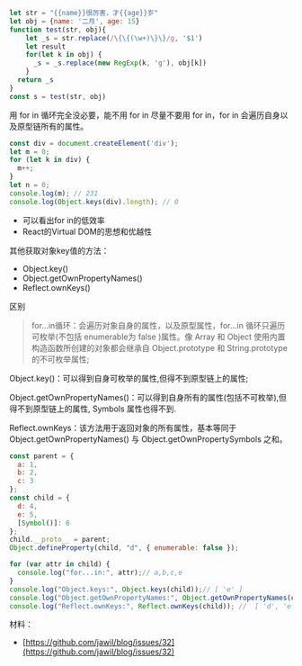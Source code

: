 ```javascript
let str = "{{name}}很厉害，才{{age}}岁"
let obj = {name: '二月', age: 15}
function test(str, obj){
    let _s = str.replace(/\{\{(\w+)\}\}/g, '$1')
    let result
    for(let k in obj) {
      _s = _s.replace(new RegExp(k, 'g'), obj[k])
    }
  return _s
}
const s = test(str, obj)
```
用 for in 循环完全没必要，能不用 for in 尽量不要用 for in，for in 会遍历自身以及原型链所有的属性。

```javascript
const div = document.createElement('div');
let m = 0;
for (let k in div) {
  m++;
}
let n = 0;
console.log(m); // 231
console.log(Object.keys(div).length); // 0
```

- 可以看出for in的低效率
- React的Virtual DOM的思想和优越性

其他获取对象key值的方法：

- Object.key()
- Object.getOwnPropertyNames()
- Reflect.ownKeys()

区别

> for...in循环：会遍历对象自身的属性，以及原型属性，for...in 循环只遍历可枚举(不包括 enumerable为 false )属性。像 Array 和 Object 使用内置构造函数所创建的对象都会继承自 Object.prototype 和 String.prototype 的不可枚举属性;

Object.key()：可以得到自身可枚举的属性,但得不到原型链上的属性;

Object.getOwnPropertyNames()：可以得到自身所有的属性(包括不可枚举),但得不到原型链上的属性, Symbols 属性也得不到.

Reflect.ownKeys：该方法用于返回对象的所有属性，基本等同于 Object.getOwnPropertyNames() 与 Object.getOwnPropertySymbols 之和。

```javascript
const parent = {
  a: 1,
  b: 2,
  c: 3
};
const child = {
  d: 4,
  e: 5,
  [Symbol()]: 6
};
child.__proto__ = parent;
Object.defineProperty(child, "d", { enumerable: false });

for (var attr in child) {
  console.log("for...in:", attr);// a,b,c,e
}
console.log("Object.keys:", Object.keys(child));// [ 'e' ]
console.log("Object.getOwnPropertyNames:", Object.getOwnPropertyNames(child)); // [ 'd', 'e' ]
console.log("Reflect.ownKeys:", Reflect.ownKeys(child)); //  [ 'd', 'e', Symbol() ]
```

材料：
- [https://github.com/jawil/blog/issues/32](https://github.com/jawil/blog/issues/32)